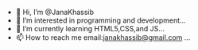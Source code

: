- 👋 Hi, I’m @JanaKhassib
- 👀 I’m interested in programming and development...
- 🌱 I’m currently learning HTML5,CSS,and JS...
- 📫 How to reach me email:janakhassib@gmail.com ...

<!---
JanaKhassib/JanaKhassib is a ✨ special ✨ repository because its `README.md` (this file) appears on your GitHub profile.
You can click the Preview link to take a look at your changes.
--->
